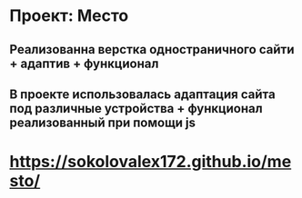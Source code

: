 # Проект: Место
## Реализованна верстка одностраничного сайти + адаптив + функционал
## В проекте использовалась адаптация сайта под различные устройства + функционал реализованный при помощи js
# https://sokolovalex172.github.io/mesto/